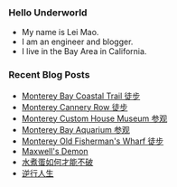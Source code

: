 ### Hello Underworld

- My name is Lei Mao.
- I am an engineer and blogger.
- I live in the Bay Area in California.


### Recent Blog Posts

<!-- BLOG-POST-LIST:START -->
- [Monterey Bay Coastal Trail 徒步](https://leimao.github.io/life/Monterey-Bay-Coastal-Trail/)
- [Monterey Cannery Row 徒步](https://leimao.github.io/life/Monterey-Cannery-Row/)
- [Monterey Custom House Museum 参观](https://leimao.github.io/life/Monterey-Custom-House-Museum/)
- [Monterey Bay Aquarium 参观](https://leimao.github.io/life/Monterey-Bay-Aquarium/)
- [Monterey Old Fisherman&#39;s Wharf 徒步](https://leimao.github.io/life/Monterey-Old-Fisherman-Wharf/)
- [Maxwell&#39;s Demon](https://leimao.github.io/blog/Maxwell-Demon/)
- [水煮蛋如何才能不破](https://leimao.github.io/essay/%E6%B0%B4%E7%85%AE%E8%9B%8B%E5%A6%82%E4%BD%95%E6%89%8D%E8%83%BD%E4%B8%8D%E7%A0%B4/)
- [逆行人生](https://leimao.github.io/essay/%E9%80%86%E8%A1%8C%E4%BA%BA%E7%94%9F-Upstream/)
<!-- BLOG-POST-LIST:END -->
